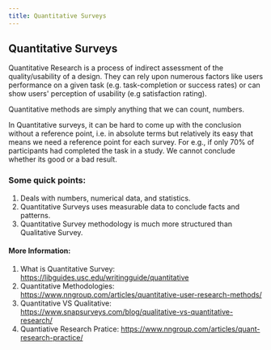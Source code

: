 ```yaml
---
title: Quantitative Surveys
---
```

## Quantitative Surveys

Quantitative Research is a process of indirect assessment of the quality/usability of a design.
They can rely upon numerous factors like users performance on a given task (e.g. task-completion or success rates) 
or can show users' perception of usability (e.g satisfaction rating).

Quantitative methods are simply anything that we can count, numbers.

In Quantitative surveys, it can be hard to come up with the conclusion without a reference point, 
i.e. in absolute terms but relatively its easy that means we need a reference point for each survey.
For e.g., if only 70% of participants had completed the task in a study. We cannot conclude whether
its good or a bad result.

### Some quick points:

1. Deals with numbers, numerical data, and statistics.
2. Quantitative Surveys uses measurable data to conclude facts and patterns.
3. Quantitative Survey methodology is much more structured than Qualitative Survey.


<!-- The article goes here, in GitHub-flavored Markdown. Feel free to add YouTube videos, images, and CodePen/JSBin embeds  -->

#### More Information:
<!-- Please add any articles you think might be helpful to read before writing the article -->
1. What is Quantitative Survey: https://libguides.usc.edu/writingguide/quantitative
2. Quantitative Methodologies: https://www.nngroup.com/articles/quantitative-user-research-methods/
3. Quantitative VS Qualitative: https://www.snapsurveys.com/blog/qualitative-vs-quantitative-research/
4. Quantiative Research Pratice: https://www.nngroup.com/articles/quant-research-practice/

